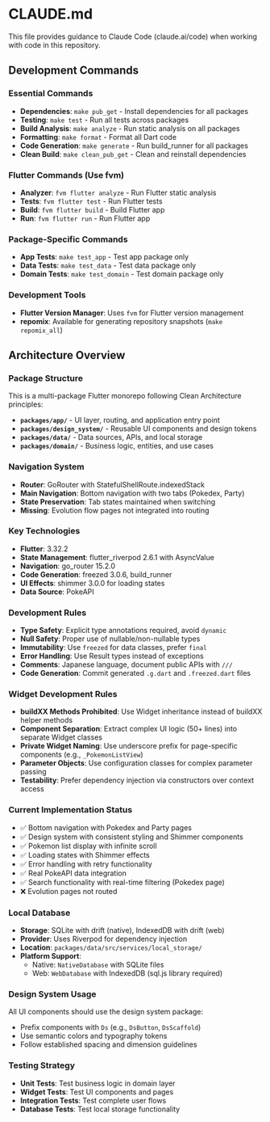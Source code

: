 # CLAUDE.md

This file provides guidance to Claude Code (claude.ai/code) when working with code in this repository.

## Development Commands

### Essential Commands
- **Dependencies**: `make pub_get` - Install dependencies for all packages
- **Testing**: `make test` - Run all tests across packages  
- **Build Analysis**: `make analyze` - Run static analysis on all packages
- **Formatting**: `make format` - Format all Dart code
- **Code Generation**: `make generate` - Run build_runner for all packages
- **Clean Build**: `make clean_pub_get` - Clean and reinstall dependencies

### Flutter Commands (Use fvm)
- **Analyzer**: `fvm flutter analyze` - Run Flutter static analysis
- **Tests**: `fvm flutter test` - Run Flutter tests
- **Build**: `fvm flutter build` - Build Flutter app
- **Run**: `fvm flutter run` - Run Flutter app

### Package-Specific Commands
- **App Tests**: `make test_app` - Test app package only
- **Data Tests**: `make test_data` - Test data package only
- **Domain Tests**: `make test_domain` - Test domain package only

### Development Tools
- **Flutter Version Manager**: Uses `fvm` for Flutter version management
- **repomix**: Available for generating repository snapshots (`make repomix_all`)

## Architecture Overview

### Package Structure
This is a multi-package Flutter monorepo following Clean Architecture principles:

- **`packages/app/`** - UI layer, routing, and application entry point
- **`packages/design_system/`** - Reusable UI components and design tokens
- **`packages/data/`** - Data sources, APIs, and local storage
- **`packages/domain/`** - Business logic, entities, and use cases

### Navigation System
- **Router**: GoRouter with StatefulShellRoute.indexedStack
- **Main Navigation**: Bottom navigation with two tabs (Pokedex, Party)
- **State Preservation**: Tab states maintained when switching
- **Missing**: Evolution flow pages not integrated into routing

### Key Technologies
- **Flutter**: 3.32.2
- **State Management**: flutter_riverpod 2.6.1 with AsyncValue
- **Navigation**: go_router 15.2.0
- **Code Generation**: freezed 3.0.6, build_runner
- **UI Effects**: shimmer 3.0.0 for loading states
- **Data Source**: PokeAPI

### Development Rules
- **Type Safety**: Explicit type annotations required, avoid `dynamic`
- **Null Safety**: Proper use of nullable/non-nullable types
- **Immutability**: Use `freezed` for data classes, prefer `final`
- **Error Handling**: Use Result types instead of exceptions
- **Comments**: Japanese language, document public APIs with `///`
- **Code Generation**: Commit generated `.g.dart` and `.freezed.dart` files

### Widget Development Rules
- **buildXX Methods Prohibited**: Use Widget inheritance instead of buildXX helper methods
- **Component Separation**: Extract complex UI logic (50+ lines) into separate Widget classes
- **Private Widget Naming**: Use underscore prefix for page-specific components (e.g., `_PokemonListView`)
- **Parameter Objects**: Use configuration classes for complex parameter passing
- **Testability**: Prefer dependency injection via constructors over context access

### Current Implementation Status
- ✅ Bottom navigation with Pokedex and Party pages
- ✅ Design system with consistent styling and Shimmer components
- ✅ Pokemon list display with infinite scroll
- ✅ Loading states with Shimmer effects
- ✅ Error handling with retry functionality
- ✅ Real PokeAPI data integration
- ✅ Search functionality with real-time filtering (Pokedex page)
- ❌ Evolution pages not routed

### Local Database
- **Storage**: SQLite with drift (native), IndexedDB with drift (web)
- **Provider**: Uses Riverpod for dependency injection
- **Location**: `packages/data/src/services/local_storage/`
- **Platform Support**: 
  - Native: `NativeDatabase` with SQLite files
  - Web: `WebDatabase` with IndexedDB (sql.js library required)

### Design System Usage
All UI components should use the design system package:
- Prefix components with `Ds` (e.g., `DsButton`, `DsScaffold`)
- Use semantic colors and typography tokens
- Follow established spacing and dimension guidelines

### Testing Strategy
- **Unit Tests**: Test business logic in domain layer
- **Widget Tests**: Test UI components and pages
- **Integration Tests**: Test complete user flows
- **Database Tests**: Test local storage functionality